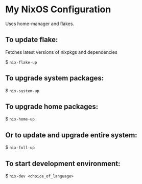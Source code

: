 # My NixOS Configuration
Uses home-manager and flakes.

## To update flake:
Fetches latest versions of nixpkgs and dependencies

$ `nix-flake-up`

## To upgrade system packages:
$ `nix-system-up`

## To upgrade home packages:
$ `nix-home-up`

## Or to update and upgrade entire system:
$ `nix-full-up`

## To start development environment:
$ `nix-dev <choice_of_language>`